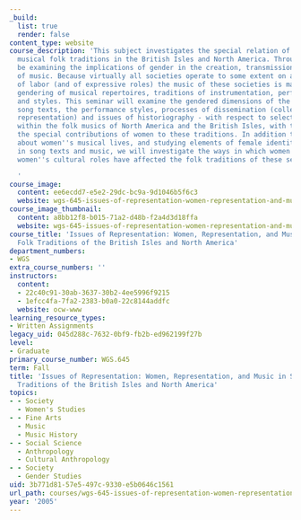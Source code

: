 ```yaml
---
_build:
  list: true
  render: false
content_type: website
course_description: 'This subject investigates the special relation of women to several
  musical folk traditions in the British Isles and North America. Throughout, we will
  be examining the implications of gender in the creation, transmission, and performance
  of music. Because virtually all societies operate to some extent on a gendered division
  of labor (and of expressive roles) the music of these societies is marked by the
  gendering of musical repertoires, traditions of instrumentation, performance settings,
  and styles. This seminar will examine the gendered dimensions of the music - the
  song texts, the performance styles, processes of dissemination (collection, literary
  representation) and issues of historiography - with respect to selected traditions
  within the folk musics of North America and the British Isles, with the aim of analyzing
  the special contributions of women to these traditions. In addition to telling stories
  about women''s musical lives, and studying elements of female identity and subjectivity
  in song texts and music, we will investigate the ways in which women''s work and
  women''s cultural roles have affected the folk traditions of these several countries.

  '
course_image:
  content: ee6ecdd7-e5e2-29dc-bc9a-9d1046b5f6c3
  website: wgs-645-issues-of-representation-women-representation-and-music-in-selected-folk-traditions-of-the-british-isles-and-north-america-fall-2005
course_image_thumbnail:
  content: a8bb12f8-b015-71a2-d48b-f2a4d3d18ffa
  website: wgs-645-issues-of-representation-women-representation-and-music-in-selected-folk-traditions-of-the-british-isles-and-north-america-fall-2005
course_title: 'Issues of Representation: Women, Representation, and Music in Selected
  Folk Traditions of the British Isles and North America'
department_numbers:
- WGS
extra_course_numbers: ''
instructors:
  content:
  - 22c40c91-30ab-3637-30b2-4ee5996f9215
  - 1efcc4fa-7fa2-2383-b0a0-22c8144addfc
  website: ocw-www
learning_resource_types:
- Written Assignments
legacy_uid: 045d288c-7632-0bf9-fb2b-ed962199f27b
level:
- Graduate
primary_course_number: WGS.645
term: Fall
title: 'Issues of Representation: Women, Representation, and Music in Selected Folk
  Traditions of the British Isles and North America'
topics:
- - Society
  - Women's Studies
- - Fine Arts
  - Music
  - Music History
- - Social Science
  - Anthropology
  - Cultural Anthropology
- - Society
  - Gender Studies
uid: 3b771d81-57e5-497c-9330-e5b0646c1561
url_path: courses/wgs-645-issues-of-representation-women-representation-and-music-in-selected-folk-traditions-of-the-british-isles-and-north-america-fall-2005
year: '2005'
---
```

